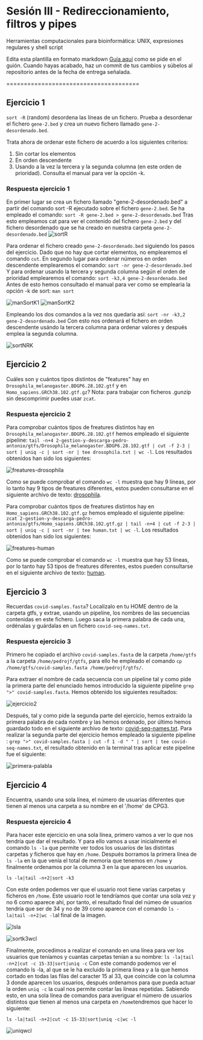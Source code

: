 # Sesión III - Redireccionamiento, filtros y pipes

Herramientas computacionales para bioinformática: UNIX, expresiones regulares y shell script

Edita esta plantilla en formato markdown [Guía aquí](https://guides.github.com/features/mastering-markdown/) como se pide en el guión. 
Cuando hayas acabado, haz un commit de tus cambios y súbelos al repositorio antes de la fecha de entrega señalada. 

======================================


## Ejercicio 1
`sort -R` (random) desordena las líneas de un fichero. Prueba a desordenar el fichero `gene-2.bed` y crea un nuevo fichero llamado `gene-2-desordenado.bed`.

Trata ahora de ordenar este fichero de acuerdo a los siguientes criterios: 
1. Sin cortar los elementos
2. En orden descendente
3. Usando a la vez la tercera y la segunda columna (en este orden de prioridad). Consulta el manual para ver la opción -k. 

### Respuesta ejercicio 1
En primer lugar se crea un fichero llamado "gene-2-desordenado.bed" a partir del comando sort -R ejecutado sobre el fichero `gene-2.bed`. Se ha empleado el comando: 
`sort -R gene-2.bed > gene-2-desordenado.bed`
Tras esto empleamos cat para ver el contenido del fichero `gene-2.bed` y del fichero desordenado que se ha creado en nuestra carpeta `gene-2-desordenado.bed`
![sortR](images/sortR.png)

Para ordenar el fichero creado `gene-2-desordenado.bed` siguiendo los pasos del ejercicio. Dado que no hay que cortar elementos, no emplearemos el comando `cut`. 
En segundo lugar para ordenar números en orden descendente emplearemos el comando:
`sort -nr gene-2-desordenado.bed`
Y para ordenar usando la tercera y segunda columna según el orden de prioridad emplearemos el comando: 
`sort -k3,4 gene-2-desordenado.bed `
Antes de esto hemos consultado el manual para ver como se emplearia la opción -k de sort: 
`man sort`

![manSortK1](images/manSortK1.png)
![manSortK2](images/manSortK2.png)

Empleando los dos comandos a la vez nos quedaría así:
`sort -nr -k3,2 gene-2-desordenado.bed`
Con esto nos ordenará el fichero en orden descendente usándo la tercera columna para ordenar valores y después emplea la segunda columna.
 
![sortNRK](images/sortNRK.PNG)




## Ejercicio 2

Cuáles son y cuántos tipos distintos de "features" hay en `Drosophila_melanogaster.BDGP6.28.102.gtf` y en `Homo_sapiens.GRCh38.102.gtf.gz`? Nota: para trabajar con ficheros .gunzip sin descomprimir puedes usar `zcat`.

### Respuesta ejercicio 2

Para comprobar cuántos tipos de freatures distintos hay en `Drosophila_melanogaster.BDGP6.28.102.gtf` hemos empleado el siguiente pipeline: `tail -n+4 2-gestion-y-descarga-pedro-antonio/gtfs/Drosophila_melanogaster.BDGP6.28.102.gtf | cut -f 2-3 | sort | uniq -c | sort -nr | tee drosophila.txt | wc -l`. Los resultados obtenidos han sido los siguientes:

![freatures-drosophila](images/freatures-drosophila.PNG)

Como se puede comprobar el comando `wc -l` muestra que hay 9 líneas, por lo tanto hay 9 tipos de freatures diferentes, estos pueden consultarse en el siguiente archivo de texto: [drosophila](documents/drosophila.txt).

Para comprobar cuántos tipos de freatures distintos hay en `Homo_sapiens.GRCh38.102.gtf.gz` hemos empleado el siguiente pipeline: `zcat 2-gestion-y-descarga-pedro-antonio/gtfs/Homo_sapiens.GRCh38.102.gtf.gz | tail -n+4 | cut -f 2-3 | sort | uniq -c | sort -nr | tee human.txt | wc -l`. Los resultados obtenidos han sido los siguientes:

![freatures-human](images/freatures-human.PNG)

Como se puede comprobar el comando `wc -l` muestra que hay 53 líneas, por lo tanto hay 53 tipos de freatures diferentes, estos pueden consultarse en el siguiente archivo de texto: [human](documents/human.txt).

## Ejercicio 3

Recuerdas `covid-samples.fasta`? Localízalo en tu HOME dentro de la carpeta gtfs, y extrae, usando un pipeline, los nombres de las secuencias contenidas en este fichero. Luego saca la primera palabra de cada una, ordénalas y guárdalas en un fichero `covid-seq-names.txt`.

### Respuesta ejercicio 3

Primero he copiado el archivo `covid-samples.fasta` de la carpeta `/home/gtfs` a la carpeta `/home/pedrojf/gtfs`, para ello he empleado el comando `cp /home/gtfs/covid-samples.fasta /home/pedrojf/gtfs/`.

Para extraer el nombre de cada secuencia con un pipeline tal y como pide la primera parte del enunciado hemos introducido la siguiente pipeline `grep ">" covid-samples.fasta`. Hemos obtenido los siguientes resultados:

![ejercicio2](images/nombres-secuencias.PNG)

Después, tal y como pide la segunda parte del ejercicio, hemos extraído la primera palabra de cada nombre y las hemos ordenado, por último hemos guardado todo en el siguiente archivo de texto: [covid-seq-names.txt](documents/covid-seq-names.txt). Para realizar la segunda parte del ejercicio hemos empleado la siguiente pipeline : `grep ">" covid-samples.fasta | cut -f 1 -d " " | sort | tee covid-seq-names.txt`, el resultado obtenido en la terminal tras aplicar este pipeline fue el siguiente:

![primera-palabla](images/primera-palabra.PNG)

## Ejercicio 4

Encuentra, usando una sola línea, el número de usuarias diferentes que tienen al menos una carpeta a su nombre en el '/home' de CPG3.

### Respuesta ejercicio 4

Para hacer este ejercicio en una sola línea, primero vamos a ver lo que nos tendría que dar el resultado. Y para ello vamos a usar inicialmente el comando `ls -la` que permite ver todos los usuarios de las distintas carpetas y ficheros que hay en `/home`. Después borramos la primera línea de `ls -la` en la que venía el total de memoria que tenemos en `/home` y finalmente ordenamos por la columna 3 en la que aparecen los usuarios. 

`ls -la|tail -n+2|sort -k3`

Con este orden podemos ver que el usuario root tiene varias carpetas y ficheros en `/home`. Este usuario root le tendríamos que contar una sola vez y no 6 como aparece ahí, por tanto, el resultado final del númeo de usuarios tendría que ser de 34 y no de 39 como aparece con el comando `ls -la|tail -n+2|wc -l`al final de la imagen.   


![lsla](images/lsla.png)

![sortk3wcl](images/sortk3wcl.PNG)





Finalmente, procedimos a realizar el comando en una línea para ver los usuarios que teníamos y cuantas carpetas tenían a su nombre:
`ls -la|tail -n+2|cut -c 15-33|sort|uniq -c`
Con este comando podemos ver el comando ls -la, al que se le ha excluido la primera línea y a la que hemos cortado en todas las filas del caracter 15 al 33, que coincide con la columna 3 donde aparecen los usuarios, después ordenamos para que pueda actuar la orden `uniq -c` la cual nos permite contar las líneas repetidas. 
Sabiendo esto, en una sola línea de comandos para averiguar el número de usuarios distintos que tienen al menos una carpeta en `/home`tendremos que hacer lo siguiente:

`ls -la|tail -n+2|cut -c 15-33|sort|uniq -c|wc -l`


![uniqwcl](images/uniqwcl.png)









